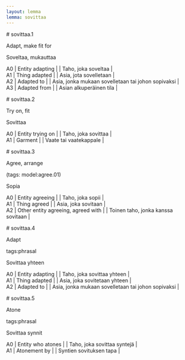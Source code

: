 ```yaml
---
layout: lemma
lemma: sovittaa
---
```


<div class="sense">
# <span class="sensename">sovittaa.1</span>

<span class="description">Adapt, make fit for</span>

<span class="description">Soveltaa, mukauttaa</span>

A0 | Entity adapting |   | Taho, joka soveltaa |  
A1 | Thing adapted |   | Asia, jota sovelletaan |  
A2 | Adapted to |   | Asia, jonka mukaan sovelletaan tai johon sopivaksi |  
A3 | Adapted from |   | Asian alkuperäinen tila |  

</div>

<div class="sense">
# <span class="sensename">sovittaa.2</span>

<span class="description">Try on, fit</span>

<span class="description">Sovittaa</span>

A0 | Entity trying on |   | Taho, joka sovittaa |  
A1 | Garment |   | Vaate tai vaatekappale |  

</div>

<div class="sense">
# <span class="sensename">sovittaa.3</span>

<span class="description">Agree, arrange</span>

(tags: model:agree.01)

<span class="description">Sopia</span>

A0 | Entity agreeing |   | Taho, joka sopii |  
A1 | Thing agreed |   | Asia, joka sovitaan |  
A2 | Other entity agreeing, agreed with |   | Toinen taho, jonka kanssa sovitaan |  

</div>

<div class="sense">
# <span class="sensename">sovittaa.4</span>

<span class="description">Adapt</span>

tags:phrasal

<span class="description">Sovittaa yhteen</span>

A0 | Entity adapting |   | Taho, joka sovittaa yhteen |  
A1 | Thing adapted |   | Asia, joka sovitetaan yhteen |  
A2 | Adapted to |   | Asia, jonka mukaan sovelletaan tai johon sopivaksi |  

</div>

<div class="sense">
# <span class="sensename">sovittaa.5</span>

<span class="description">Atone</span>

tags:phrasal

<span class="description">Sovittaa synnit</span>

A0 | Entity who atones |   | Taho, joka sovittaa syntejä |  
A1 | Atonement by |   | Syntien sovituksen tapa |  

</div>

